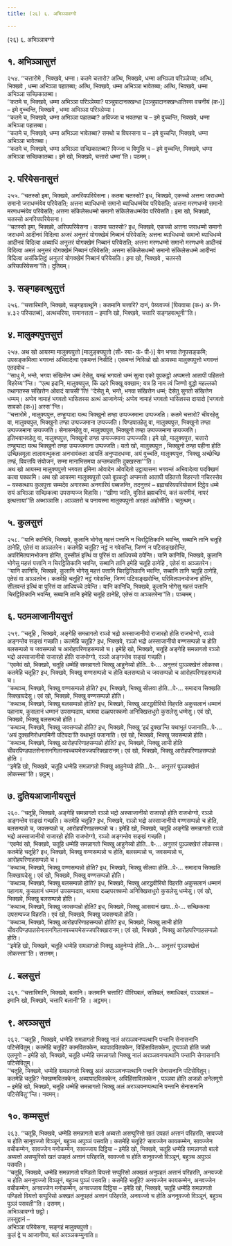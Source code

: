 ```yaml
---
title: (२६) ६. अभिञ्ञावग्गो

---
```

(२६) ६. अभिञ्ञावग्गो  


## १. अभिञ्ञासुत्तं

२५४. ‘‘चत्तारोमे , भिक्खवे, धम्मा। कतमे चत्तारो? अत्थि, भिक्खवे, धम्मा अभिञ्ञा परिञ्ञेय्या; अत्थि, भिक्खवे , धम्मा अभिञ्ञा पहातब्बा; अत्थि, भिक्खवे, धम्मा अभिञ्ञा भावेतब्बा; अत्थि, भिक्खवे, धम्मा अभिञ्ञा सच्छिकातब्बा।  
‘‘कतमे च, भिक्खवे, धम्मा अभिञ्ञा परिञ्ञेय्या? पञ्चुपादानक्खन्धा [पञ्चुपादानक्खन्धातिस्स वचनीयं (क॰)] – इमे वुच्चन्ति, भिक्खवे , धम्मा अभिञ्ञा परिञ्ञेय्या।  
‘‘कतमे च, भिक्खवे, धम्मा अभिञ्ञा पहातब्बा? अविज्जा च भवतण्हा च – इमे वुच्चन्ति, भिक्खवे, धम्मा अभिञ्ञा पहातब्बा।  
‘‘कतमे च, भिक्खवे, धम्मा अभिञ्ञा भावेतब्बा? समथो च विपस्सना च – इमे वुच्चन्ति, भिक्खवे, धम्मा अभिञ्ञा भावेतब्बा।  
‘‘कतमे च, भिक्खवे, धम्मा अभिञ्ञा सच्छिकातब्बा? विज्जा च विमुत्ति च – इमे वुच्चन्ति, भिक्खवे, धम्मा अभिञ्ञा सच्छिकातब्बा। इमे खो, भिक्खवे, चत्तारो धम्मा’’ति। पठमम्।  


## २. परियेसनासुत्तं

२५५. ‘‘चतस्सो इमा, भिक्खवे, अनरियपरियेसना। कतमा चतस्सो? इध, भिक्खवे, एकच्चो अत्तना जराधम्मो समानो जराधम्मंयेव परियेसति; अत्तना ब्याधिधम्मो समानो ब्याधिधम्मंयेव परियेसति; अत्तना मरणधम्मो समानो मरणधम्मंयेव परियेसति; अत्तना संकिलेसधम्मो समानो संकिलेसधम्मंयेव परियेसति। इमा खो, भिक्खवे, चतस्सो अनरियपरियेसना।  
‘‘चतस्सो इमा, भिक्खवे, अरियपरियेसना। कतमा चतस्सो? इध, भिक्खवे, एकच्चो अत्तना जराधम्मो समानो जराधम्मे आदीनवं विदित्वा अजरं अनुत्तरं योगक्खेमं निब्बानं परियेसति; अत्तना ब्याधिधम्मो समानो ब्याधिधम्मे आदीनवं विदित्वा अब्याधिं अनुत्तरं योगक्खेमं निब्बानं परियेसति; अत्तना मरणधम्मो समानो मरणधम्मे आदीनवं विदित्वा अमतं अनुत्तरं योगक्खेमं निब्बानं परियेसति; अत्तना संकिलेसधम्मो समानो संकिलेसधम्मे आदीनवं विदित्वा असंकिलिट्ठं अनुत्तरं योगक्खेमं निब्बानं परियेसति। इमा खो, भिक्खवे , चतस्सो अरियपरियेसना’’ति। दुतियम्।  


## ३. सङ्गहवत्थुसुत्तं

२५६. ‘‘चत्तारिमानि, भिक्खवे, सङ्गहवत्थूनि। कतमानि चत्तारि? दानं, पेय्यवज्जं [पियवाचा (क॰) अ॰ नि॰ ४.३२ पस्सितब्बं], अत्थचरिया, समानत्तता – इमानि खो, भिक्खवे, चत्तारि सङ्गहवत्थूनी’’ति।  


## ४. मालुक्यपुत्तसुत्तं

२५७. अथ खो आयस्मा मालुक्यपुत्तो [मालुङ्क्यपुत्तो (सी॰ स्या॰ कं॰ पी॰)] येन भगवा तेनुपसङ्कमि; उपसङ्कमित्वा भगवन्तं अभिवादेत्वा एकमन्तं निसीदि। एकमन्तं निसिन्नो खो आयस्मा मालुक्यपुत्तो भगवन्तं एतदवोच –  
‘‘साधु मे, भन्ते, भगवा संखित्तेन धम्मं देसेतु, यमहं भगवतो धम्मं सुत्वा एको वूपकट्ठो अप्पमत्तो आतापी पहितत्तो विहरेय्य’’न्ति। ‘‘एत्थ इदानि, मालुक्यपुत्त, किं दहरे भिक्खू वक्खाम; यत्र हि नाम त्वं जिण्णो वुद्धो महल्लको तथागतस्स संखित्तेन ओवादं याचसी’’ति! ‘‘देसेतु मे, भन्ते, भगवा संखित्तेन धम्मं; देसेतु सुगतो संखित्तेन धम्मम्। अप्पेव नामाहं भगवतो भासितस्स अत्थं आजानेय्यं; अप्पेव नामाहं भगवतो भासितस्स दायादो [भगवतो सावको (क॰)] अस्स’’न्ति।  
‘‘चत्तारोमे , मालुक्यपुत्त, तण्हुप्पादा यत्थ भिक्खुनो तण्हा उप्पज्जमाना उप्पज्जति। कतमे चत्तारो? चीवरहेतु वा, मालुक्यपुत्त, भिक्खुनो तण्हा उप्पज्जमाना उप्पज्जति। पिण्डपातहेतु वा, मालुक्यपुत्त, भिक्खुनो तण्हा उप्पज्जमाना उप्पज्जति। सेनासनहेतु वा, मालुक्यपुत्त, भिक्खुनो तण्हा उप्पज्जमाना उप्पज्जति। इतिभवाभवहेतु वा, मालुक्यपुत्त, भिक्खुनो तण्हा उप्पज्जमाना उप्पज्जति। इमे खो, मालुक्यपुत्त, चत्तारो तण्हुप्पादा यत्थ भिक्खुनो तण्हा उप्पज्जमाना उप्पज्जति। यतो खो, मालुक्यपुत्त , भिक्खुनो तण्हा पहीना होति उच्छिन्नमूला तालावत्थुकता अनभावंकता आयतिं अनुप्पादधम्मा, अयं वुच्चति, मालुक्यपुत्त, ‘भिक्खु अच्छेच्छि तण्हं, विवत्तयि संयोजनं, सम्मा मानाभिसमया अन्तमकासि दुक्खस्सा’’’ति।  
अथ खो आयस्मा मालुक्यपुत्तो भगवता इमिना ओवादेन ओवदितो उट्ठायासना भगवन्तं अभिवादेत्वा पदक्खिणं कत्वा पक्कामि। अथ खो आयस्मा मालुक्यपुत्तो एको वूपकट्ठो अप्पमत्तो आतापी पहितत्तो विहरन्तो नचिरस्सेव – यस्सत्थाय कुलपुत्ता सम्मदेव अगारस्मा अनगारियं पब्बजन्ति, तदनुत्तरं – ब्रह्मचरियपरियोसानं दिट्ठेव धम्मे सयं अभिञ्ञा सच्छिकत्वा उपसम्पज्ज विहासि। ‘‘खीणा जाति, वुसितं ब्रह्मचरियं, कतं करणीयं, नापरं इत्थत्ताया’’ति अब्भञ्ञासि। अञ्ञतरो च पनायस्मा मालुक्यपुत्तो अरहतं अहोसीति। चतुत्थम्।  


## ५. कुलसुत्तं

२५८. ‘‘यानि कानिचि, भिक्खवे, कुलानि भोगेसु महत्तं पत्तानि न चिरट्ठितिकानि भवन्ति, सब्बानि तानि चतूहि ठानेहि, एतेसं वा अञ्ञतरेन। कतमेहि चतूहि? नट्ठं न गवेसन्ति, जिण्णं न पटिसङ्खरोन्ति, अपरिमितपानभोजना होन्ति, दुस्सीलं इत्थिं वा पुरिसं वा आधिपच्चे ठपेन्ति। यानि कानिचि, भिक्खवे, कुलानि भोगेसु महत्तं पत्तानि न चिरट्ठितिकानि भवन्ति, सब्बानि तानि इमेहि चतूहि ठानेहि , एतेसं वा अञ्ञतरेन।  
‘‘यानि कानिचि, भिक्खवे, कुलानि भोगेसु महत्तं पत्तानि चिरट्ठितिकानि भवन्ति, सब्बानि तानि चतूहि ठानेहि, एतेसं वा अञ्ञतरेन। कतमेहि चतूहि? नट्ठं गवेसन्ति, जिण्णं पटिसङ्खरोन्ति, परिमितपानभोजना होन्ति, सीलवन्तं इत्थिं वा पुरिसं वा आधिपच्चे ठपेन्ति। यानि कानिचि, भिक्खवे, कुलानि भोगेसु महत्तं पत्तानि चिरट्ठितिकानि भवन्ति, सब्बानि तानि इमेहि चतूहि ठानेहि, एतेसं वा अञ्ञतरेना’’ति। पञ्चमम्।  


## ६. पठमआजानीयसुत्तं

२५९. ‘‘चतूहि , भिक्खवे, अङ्गेहि समन्नागतो रञ्ञो भद्रो अस्साजानीयो राजारहो होति राजभोग्गो, रञ्ञो अङ्गन्तेव सङ्खं गच्छति। कतमेहि चतूहि? इध, भिक्खवे, रञ्ञो भद्रो अस्साजानीयो वण्णसम्पन्नो च होति बलसम्पन्नो च जवसम्पन्नो च आरोहपरिणाहसम्पन्नो च। इमेहि खो, भिक्खवे, चतूहि अङ्गेहि समन्नागतो रञ्ञो भद्रो अस्साजानीयो राजारहो होति राजभोग्गो, रञ्ञो अङ्गन्तेव सङ्खं गच्छति।  
‘‘एवमेवं खो, भिक्खवे, चतूहि धम्मेहि समन्नागतो भिक्खु आहुनेय्यो होति…पे॰… अनुत्तरं पुञ्ञक्खेत्तं लोकस्स। कतमेहि चतूहि? इध, भिक्खवे, भिक्खु वण्णसम्पन्नो च होति बलसम्पन्नो च जवसम्पन्नो च आरोहपरिणाहसम्पन्नो च।  
‘‘कथञ्च, भिक्खवे, भिक्खु वण्णसम्पन्नो होति? इध, भिक्खवे, भिक्खु सीलवा होति…पे॰… समादाय सिक्खति सिक्खापदेसु। एवं खो, भिक्खवे, भिक्खु वण्णसम्पन्नो होति।  
‘‘कथञ्च, भिक्खवे, भिक्खु बलसम्पन्नो होति? इध, भिक्खवे, भिक्खु आरद्धवीरियो विहरति अकुसलानं धम्मानं पहानाय, कुसलानं धम्मानं उपसम्पदाय, थामवा दळ्हपरक्कमो अनिक्खित्तधुरो कुसलेसु धम्मेसु। एवं खो, भिक्खवे, भिक्खु बलसम्पन्नो होति।  
‘‘कथञ्च, भिक्खवे, भिक्खु जवसम्पन्नो होति? इध, भिक्खवे, भिक्खु ‘इदं दुक्ख’न्ति यथाभूतं पजानाति…पे॰… ‘अयं दुक्खनिरोधगामिनी पटिपदा’ति यथाभूतं पजानाति। एवं खो, भिक्खवे, भिक्खु जवसम्पन्नो होति।  
‘‘कथञ्च, भिक्खवे, भिक्खु आरोहपरिणाहसम्पन्नो होति? इध, भिक्खवे, भिक्खु लाभी होति चीवरपिण्डपातसेनासनगिलानपच्चयभेसज्जपरिक्खारानम्। एवं खो, भिक्खवे, भिक्खु आरोहपरिणाहसम्पन्नो होति ।  
‘‘इमेहि खो, भिक्खवे, चतूहि धम्मेहि समन्नागतो भिक्खु आहुनेय्यो होति…पे॰… अनुत्तरं पुञ्ञक्खेत्तं लोकस्सा’’ति। छट्ठम्।  


## ७. दुतियआजानीयसुत्तं

२६०. ‘‘चतूहि, भिक्खवे, अङ्गेहि समन्नागतो रञ्ञो भद्रो अस्साजानीयो राजारहो होति राजभोग्गो, रञ्ञो अङ्गन्तेव सङ्खं गच्छति। कतमेहि चतूहि? इध, भिक्खवे, रञ्ञो भद्रो अस्साजानीयो वण्णसम्पन्नो च होति, बलसम्पन्नो च, जवसम्पन्नो च, आरोहपरिणाहसम्पन्नो च। इमेहि खो, भिक्खवे, चतूहि अङ्गेहि समन्नागतो रञ्ञो भद्रो अस्साजानीयो राजारहो होति राजभोग्गो, रञ्ञो अङ्गन्तेव सङ्खं गच्छति।  
‘‘एवमेवं खो, भिक्खवे, चतूहि धम्मेहि समन्नागतो भिक्खु आहुनेय्यो होति…पे॰… अनुत्तरं पुञ्ञक्खेत्तं लोकस्स। कतमेहि चतूहि? इध, भिक्खवे, भिक्खु वण्णसम्पन्नो च होति, बलसम्पन्नो च, जवसम्पन्नो च, आरोहपरिणाहसम्पन्नो च।  
‘‘कथञ्च, भिक्खवे, भिक्खु वण्णसम्पन्नो होति? इध, भिक्खवे, भिक्खु सीलवा होति…पे॰… समादाय सिक्खति सिक्खापदेसु। एवं खो, भिक्खवे, भिक्खु वण्णसम्पन्नो होति।  
‘‘कथञ्च, भिक्खवे, भिक्खु बलसम्पन्नो होति? इध, भिक्खवे, भिक्खु आरद्धवीरियो विहरति अकुसलानं धम्मानं पहानाय, कुसलानं धम्मानं उपसम्पदाय, थामवा दळ्हपरक्कमो अनिक्खित्तधुरो कुसलेसु धम्मेसु। एवं खो, भिक्खवे, भिक्खु बलसम्पन्नो होति।  
‘‘कथञ्च, भिक्खवे, भिक्खु जवसम्पन्नो होति? इध, भिक्खवे, भिक्खु आसवानं खया…पे॰… सच्छिकत्वा उपसम्पज्ज विहरति। एवं खो, भिक्खवे, भिक्खु जवसम्पन्नो होति।  
‘‘कथञ्च, भिक्खवे, भिक्खु आरोहपरिणाहसम्पन्नो होति? इध, भिक्खवे, भिक्खु लाभी होति चीवरपिण्डपातसेनासनगिलानपच्चयभेसज्जपरिक्खारानम्। एवं खो, भिक्खवे , भिक्खु आरोहपरिणाहसम्पन्नो होति।  
‘‘इमेहि खो, भिक्खवे, चतूहि धम्मेहि समन्नागतो भिक्खु आहुनेय्यो होति…पे॰… अनुत्तरं पुञ्ञक्खेत्तं लोकस्सा’’ति। सत्तमम्।  


## ८. बलसुत्तं

२६१. ‘‘चत्तारिमानि, भिक्खवे, बलानि। कतमानि चत्तारि? वीरियबलं, सतिबलं, समाधिबलं, पञ्ञाबलं – इमानि खो, भिक्खवे, चत्तारि बलानी’’ति । अट्ठमम्।  


## ९. अरञ्ञसुत्तं

२६२. ‘‘चतूहि , भिक्खवे, धम्मेहि समन्नागतो भिक्खु नालं अरञ्ञवनप्पत्थानि पन्तानि सेनासनानि पटिसेवितुम्। कतमेहि चतूहि? कामवितक्केन, ब्यापादवितक्केन, विहिंसावितक्केन, दुप्पञ्ञो होति जळो एलमूगो – इमेहि खो, भिक्खवे, चतूहि धम्मेहि समन्नागतो भिक्खु नालं अरञ्ञवनप्पत्थानि पन्तानि सेनासनानि पटिसेवितुम्।  
‘‘चतूहि, भिक्खवे, धम्मेहि समन्नागतो भिक्खु अलं अरञ्ञवनप्पत्थानि पन्तानि सेनासनानि पटिसेवितुम्। कतमेहि चतूहि? नेक्खम्मवितक्केन, अब्यापादवितक्केन, अविहिंसावितक्केन , पञ्ञवा होति अजळो अनेलमूगो – इमेहि खो, भिक्खवे, चतूहि धम्मेहि समन्नागतो भिक्खु अलं अरञ्ञवनप्पत्थानि पन्तानि सेनासनानि पटिसेवितु’’न्ति। नवमम्।  


## १०. कम्मसुत्तं

२६३. ‘‘चतूहि, भिक्खवे, धम्मेहि समन्नागतो बालो अब्यत्तो असप्पुरिसो खतं उपहतं अत्तानं परिहरति, सावज्जो च होति सानुवज्जो विञ्ञूनं, बहुञ्च अपुञ्ञं पसवति। कतमेहि चतूहि? सावज्जेन कायकम्मेन, सावज्जेन वचीकम्मेन, सावज्जेन मनोकम्मेन, सावज्जाय दिट्ठिया – इमेहि खो, भिक्खवे, चतूहि धम्मेहि समन्नागतो बालो अब्यत्तो असप्पुरिसो खतं उपहतं अत्तानं परिहरति, सावज्जो च होति सानुवज्जो विञ्ञूनं, बहुञ्च अपुञ्ञं पसवति।  
‘‘चतूहि, भिक्खवे, धम्मेहि समन्नागतो पण्डितो वियत्तो सप्पुरिसो अक्खतं अनुपहतं अत्तानं परिहरति, अनवज्जो च होति अननुवज्जो विञ्ञूनं, बहुञ्च पुञ्ञं पसवति। कतमेहि चतूहि? अनवज्जेन कायकम्मेन, अनवज्जेन वचीकम्मेन, अनवज्जेन मनोकम्मेन, अनवज्जाय दिट्ठिया – इमेहि खो, भिक्खवे, चतूहि धम्मेहि समन्नागतो पण्डितो वियत्तो सप्पुरिसो अक्खतं अनुपहतं अत्तानं परिहरति, अनवज्जो च होति अननुवज्जो विञ्ञूनं, बहुञ्च पुञ्ञं पसवती’’ति। दसमम्।  
अभिञ्ञावग्गो छट्ठो।  
तस्सुद्दानं –  
अभिञ्ञा परियेसना, सङ्गहं मालुक्यपुत्तो।  
कुलं द्वे च आजानीया, बलं अरञ्ञकम्मुनाति॥  